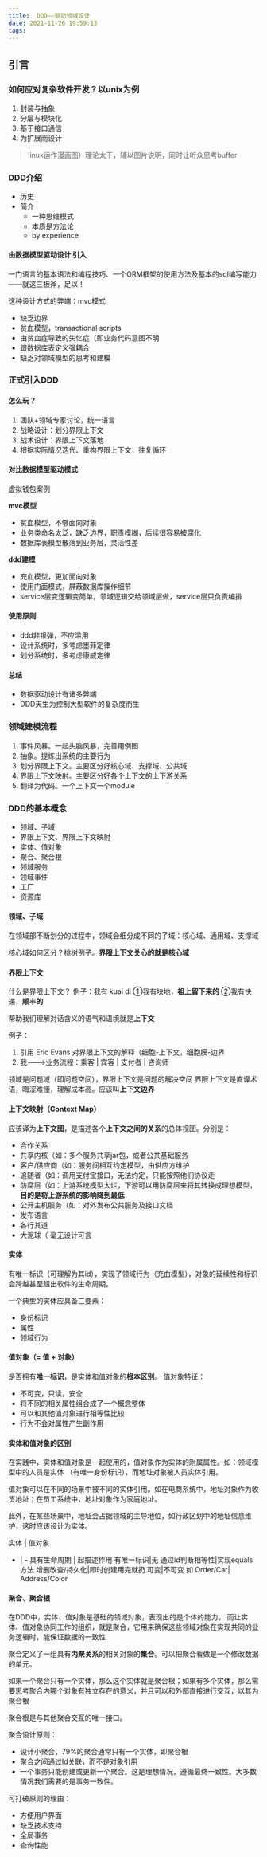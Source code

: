 ```yaml
---
title:  DDD——驱动领域设计
date: 2021-11-26 19:59:13
tags:
---
```

## 引言
### 如何应对复杂软件开发？以unix为例
1. 封装与抽象
2. 分层与模块化
3. 基于接口通信
4. 为扩展而设计

> linux运作漫画图）理论太干，辅以图片说明，同时让听众思考buffer

### DDD介绍
- 历史
- 简介
	-	一种思维模式
	-	本质是方法论
	-	by experience

#### 由数据模型驱动设计 引入
一门语言的基本语法和编程技巧、一个ORM框架的使用方法及基本的sql编写能力——就这三板斧，足以！

这种设计方式的弊端：mvc模式
- 缺乏边界
- 贫血模型，transactional scripts
- 由贫血症导致的失忆症（即业务代码意图不明
- 跟数据库表定义强耦合
- 缺乏对领域模型的思考和建模


### 正式引入DDD
#### 怎么玩？
1. 团队+领域专家讨论，统一语言
2. 战略设计：划分界限上下文
3. 战术设计：界限上下文落地
4. 根据实际情况迭代、重构界限上下文，往复循环


#### 对比数据模型驱动模式
虚拟钱包案例

**mvc模型**
- 贫血模型，不够面向对象
- 业务类命名太泛，缺乏边界，职责模糊，后续很容易被腐化
- 数据库表模型散落到业务层，灵活性差

**ddd建模**
- 充血模型，更加面向对象
- 使用门面模式，屏蔽数据库操作细节
- service层变逻辑变简单，领域逻辑交给领域层做，service层只负责编排

#### 使用原则
- ddd非银弹，不应滥用
- 设计系统时，多考虑墨菲定律
- 划分系统时，多考虑康威定律

#### 总结
- 数据驱动设计有诸多弊端
- DDD天生为控制大型软件的复杂度而生

### 领域建模流程
1. 事件风暴。一起头脑风暴，完善用例图
2. 抽象。提炼出系统的主要行为
3. 划分界限上下文。主要区分好核心域、支撑域、公共域
4. 界限上下文映射。主要区分好各个上下文的上下游关系
5. 翻译为代码。一个上下文一个module

### DDD的基本概念
- 领域、子域
- 界限上下文、界限上下文映射
- 实体、值对象
- 聚合、聚合根
- 领域服务
- 领域事件
- 工厂
- 资源库

#### 领域、子域
在领域部不断划分的过程中，领域会细分成不同的子域：核心域、通用域、支撑域

核心域如何区分？桃树例子。**界限上下文关心的就是核心域**

#### 界限上下文
什么是界限上下文？
例子：我有 kuai di
①我有块地，**祖上留下来的**
②我有快递，**顺丰的**

帮助我们理解对话含义的语气和语境就是**上下文**

例子：
1. 引用 Eric Evans 对界限上下文的解释（细胞-上下文，细胞膜-边界
2. 我--->业务流程：乘客 | 宾客 | 支付者 | 咨询师

领域是问题域（即问题空间），界限上下文是问题的解决空间
界限上下文是直译术语，晦涩难懂，理解成本高。应该叫**上下文边界**

#### 上下文映射（Context Map）
应该译为**上下文图**，是描述各个**上下文之间的关系**的总体视图。分别是：
- 合作关系
- 共享内核（如：多个服务共享jar包，或者公共基础服务
- 客户/供应商（如：服务间相互约定模型，由供应方维护
- 追随者（如：调用支付宝接口，无法约定，只能按照他们协议走
- 防腐层（如：上游系统模型太烂，下游可以用防腐层来将其转换成理想模型，**目的是将上游系统的影响降到最低**
- 公开主机服务（如：对外发布公共服务及接口文档
- 发布语言
- 各行其道
- 大泥球（ 毫无设计可言

#### 实体
有唯一标识（可理解为其id），实现了领域行为（充血模型），对象的延续性和标识会跨越甚至超出软件的生命周期。

一个典型的实体应具备三要素：
- 身份标识
- 属性
- 领域行为

#### 值对象（= 值 + 对象）
是否拥有**唯一标识**，是实体和值对象的**根本区别**。
值对象特征：
- 不可变，只读，安全
- 将不同的相关属性组合成了一个概念整体
- 可以和其他值对象进行相等性比较
- 行为不会对属性产生副作用


#### 实体和值对象的区别
在实践中，实体和值对象是一起使用的，值对象作为实体的附属属性。如：领域模型中的人员是实体	（有唯一身份标识），而地址对象被人员实体引用。

值对象可以在不同的场景中被不同的实体引用。如在电商系统中，地址对象作为收货地址；在员工系统中，地址对象作为家庭地址。

此外，在某些场景中，地址会占据领域的主导地位，如行政区划中的地址信息维护，这时应该设计为实体。


实体 | 值对象
- | -
具有生命周期 | 起描述作用
有唯一标识|无
通过id判断相等性|实现equals方法
增删改查/持久化|即时创建用完就扔
可变|不可变
如 Order/Car| Address/Color

#### 聚合、聚合根
在DDD中，实体、值对象是基础的领域对象，表现出的是个体的能力。
而让实体、值对象协同工作的组织，就是聚合，它用来确保这些领域对象在实现共同的业务逻辑时，能保证数据的一致性

聚合定义了一组具有**内聚关系**的相关对象的**集合**。可以把聚合看做是一个修改数据的单元。

如果一个聚合只有一个实体，那么这个实体就是聚合根；如果有多个实体，那么需要思考聚合内哪个对象有独立存在的意义，并且可以和外部直接进行交互，以其为聚合根

聚合根是与其他聚合交互的唯一接口。

聚合设计原则：
- 设计小聚合，79%的聚合通常只有一个实体，即聚合根
- 聚合之间通过Id关联，而不是对象引用
- 一个事务只能创建或更新一个聚合。这是理想情况，遵循最终一致性。大多数情况我们需要的是事务一致性。

可打破原则的理由：
- 方便用户界面
- 缺乏技术支持
- 全局事务
- 查询性能



